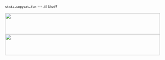 [<sub>`stats.copycat.fun`</sub>](https://stats.copycat.fun) <sub>--- all blue?</sub>

<a href="https://stats.copycat.fun">
  <img src="https://stats.copycat.fun/barchart.svg?b=1d4ed820" style="width:100%;height:69px;">
  <img src="https://stats.copycat.fun/bucket-timeline.svg?b=1d4ed820" style="width:100%;height:69px;">
</a>
